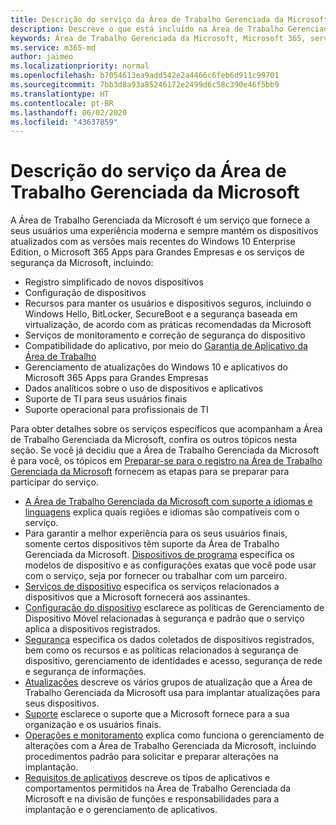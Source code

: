 ```yaml
---
title: Descrição do serviço da Área de Trabalho Gerenciada da Microsoft
description: Descreve o que está incluído na Área de Trabalho Gerenciada da Microsoft como um serviço
keywords: Área de Trabalho Gerenciada da Microsoft, Microsoft 365, serviço, documentação
ms.service: m365-md
author: jaimeo
ms.localizationpriority: normal
ms.openlocfilehash: b7054613ea9add542e2a4466c6feb6d911c99701
ms.sourcegitcommit: 7bb3d8a93a85246172e2499d6c58c390e46f5bb9
ms.translationtype: HT
ms.contentlocale: pt-BR
ms.lasthandoff: 06/02/2020
ms.locfileid: "43637859"
---
```

# <a name="microsoft-managed-desktop-service-description"></a>Descrição do serviço da Área de Trabalho Gerenciada da Microsoft

A Área de Trabalho Gerenciada da Microsoft é um serviço que fornece a seus usuários uma experiência moderna e sempre mantém os dispositivos atualizados com as versões mais recentes do Windows 10 Enterprise Edition, o Microsoft 365 Apps para Grandes Empresas e os serviços de segurança da Microsoft, incluindo:

- Registro simplificado de novos dispositivos
- Configuração de dispositivos
- Recursos para manter os usuários e dispositivos seguros, incluindo o Windows Hello, BitLocker, SecureBoot e a segurança baseada em virtualização, de acordo com as práticas recomendadas da Microsoft
- Serviços de monitoramento e correção de segurança do dispositivo
- Compatibilidade do aplicativo, por meio do [Garantia de Aplicativo da Área de Trabalho](https://docs.microsoft.com/fasttrack/win-10-desktop-app-assure)
- Gerenciamento de atualizações do Windows 10 e aplicativos do Microsoft 365 Apps para Grandes Empresas
- Dados analíticos sobre o uso de dispositivos e aplicativos
- Suporte de TI para seus usuários finais
- Suporte operacional para profissionais de TI

Para obter detalhes sobre os serviços específicos que acompanham a Área de Trabalho Gerenciada da Microsoft, confira os outros tópicos nesta seção. Se você já decidiu que a Área de Trabalho Gerenciada da Microsoft é para você, os tópicos em [Preparar-se para o registro na Área de Trabalho Gerenciada da Microsoft](https://docs.microsoft.com/microsoft-365/managed-desktop/get-ready/) fornecem as etapas para se preparar para participar do serviço.

- [A Área de Trabalho Gerenciada da Microsoft com suporte a idiomas e linguagens](regions-languages.md) explica quais regiões e idiomas são compatíveis com o serviço.
- Para garantir a melhor experiência para os seus usuários finais, somente certos dispositivos têm suporte da Área de Trabalho Gerenciada da Microsoft. [Dispositivos de programa](device-list.md) especifica os modelos de dispositivo e as configurações exatas que você pode usar com o serviço, seja por fornecer ou trabalhar com um parceiro.
- [Serviços de dispositivo](device-services.md) especifica os serviços relacionados a dispositivos que a Microsoft fornecerá aos assinantes.
- [Configuração do dispositivo](device-policies.md) esclarece as políticas de Gerenciamento de Dispositivo Móvel relacionadas à segurança e padrão que o serviço aplica a dispositivos registrados.
- [Segurança](security.md) especifica os dados coletados de dispositivos registrados, bem como os recursos e as políticas relacionados à segurança de dispositivo, gerenciamento de identidades e acesso, segurança de rede e segurança de informações.
- [Atualizações](updates.md) descreve os vários grupos de atualização que a Área de Trabalho Gerenciada da Microsoft usa para implantar atualizações para seus dispositivos.
- [Suporte](support.md) esclarece o suporte que a Microsoft fornece para a sua organização e os usuários finais.
- [Operações e monitoramento](operations-and-monitoring.md) explica como funciona o gerenciamento de alterações com a Área de Trabalho Gerenciada da Microsoft, incluindo procedimentos padrão para solicitar e preparar alterações na implantação.
- [Requisitos de aplicativos](mmd-app-requirements.md) descreve os tipos de aplicativos e comportamentos permitidos na Área de Trabalho Gerenciada da Microsoft e na divisão de funções e responsabilidades para a implantação e o gerenciamento de aplicativos.
